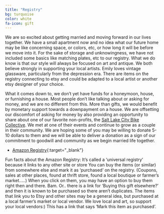 ```yaml
---
title: "Registry"
bg: turquoise
color: white
fa-icon: gift
---
```


We are so excited about getting married and moving forward in our lives together.  We have a small apartment now and no idea what our future home may be like concerning space, or colors, etc, or how long it will be before we move into it.  For the sake of storage and unknowingness, we have not included some basics like matching plates, etc to our registry.  What we do know is that our style will always be focused on art and antique.  We both believe strongly in supporting your local artists.  Emily loves vintage glassware, particularly from the depression era.  There are items on the registry connecting to etsy and could be adapted to a local artist or another etsy designer of your choice.

What it comes down to, we don’t yet have funds for a honeymoon, house, or furnishing a house.  Most people don’t like talking about or asking for money, and we are no different from this.  More than gifts, we would benefit by monetary support towards a downpayment on a house.  We are offsetting our discomfort of asking for money by also providing an opportunity to share about one of our favorite non-profits, the [Salt Lake City Bike Collective](http://www.bicyclecollective.org/).  We met at one of their events and continue to grow as a couple in their community.  We are hoping some of you may be willing to donate 5-10 dollars to them and we will be able to deliver a donation as a sign of our commitment to goodwill and community as we begin married life together.

- [Amazon Registry](https://www.amazon.com/registry/wedding/1B57GFQJSDK6M){:target="_blank"}

Fun facts about the Amazon Registry:
It’s called a ‘universal registry’ because it links to any other site or store
You can buy the items (or similar) from somewhere else and mark it as ‘purchased’ on the registry. (Coupons, sales at other places, found at thrift store, found a local boutique or farmer’s market…..)
When you click on them, you may have an option to buy them right then and there.  Bam.
Or.. there is a link for ‘Buying this gift elsewhere?’ and then it is known to be purchased so there aren’t duplicates.
The items that link you to Etsy and other sites may be a general idea, but purchased at a local farmer’s market or local vendor.  We love local and art, so support your local vendors:)  This has a link that says ‘Mark this item as purchased’.
